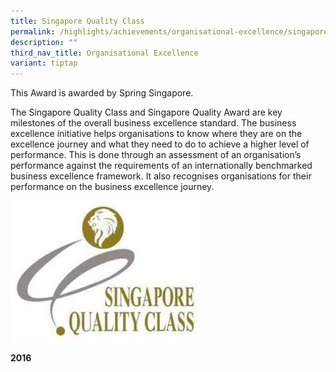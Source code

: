 ```yaml
---
title: Singapore Quality Class
permalink: /highlights/achievements/organisational-excellence/singapore-quality-class/
description: ""
third_nav_title: Organisational Excellence
variant: tiptap
---
```

<p>This Award is awarded by Spring Singapore.&nbsp;</p><p>The Singapore Quality Class and Singapore Quality Award are key milestones of the overall business excellence standard. The business excellence initiative helps organisations to know where they are on the excellence journey and what they need to do to achieve a higher level of performance. This is done through an assessment of an organisation’s performance against the requirements of an internationally benchmarked business excellence framework. It also recognises organisations for their performance on the business excellence journey.&nbsp;</p><div class="isomer-image-wrapper"><img style="width: 60%;" height="auto" width="100%" src="/images/sqc.jpg"></div><p><strong>2016</strong></p>
